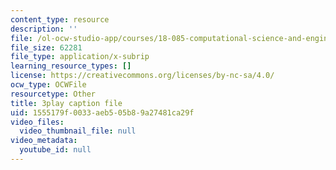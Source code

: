 ```yaml
---
content_type: resource
description: ''
file: /ol-ocw-studio-app/courses/18-085-computational-science-and-engineering-i-fall-2008/1555179f0033aeb505b89a27481ca29f_wTM4v2gIeqk.srt
file_size: 62281
file_type: application/x-subrip
learning_resource_types: []
license: https://creativecommons.org/licenses/by-nc-sa/4.0/
ocw_type: OCWFile
resourcetype: Other
title: 3play caption file
uid: 1555179f-0033-aeb5-05b8-9a27481ca29f
video_files:
  video_thumbnail_file: null
video_metadata:
  youtube_id: null
---
```

